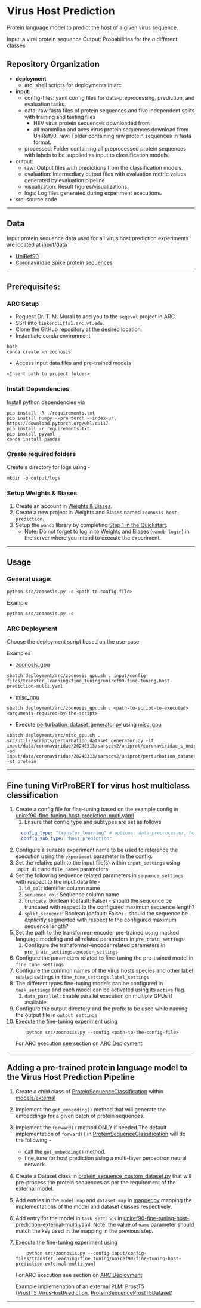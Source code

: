 # Virus Host Prediction

Protein language model to predict the host of a given virus sequence.

Input: a viral protein sequence
Output: Probabilities for the $n$ different classes

## Repository Organization
- **deployment**
  - arc: shell scripts for deployments in arc
- **input**: 
    - config-files: yaml config files for data-preprocessing, prediction, and evaluation tasks.
    - data: raw fasta files of protein sequences and five independent splits with training and testing files
      - HEV virus protein sequences downloaded from
      - all mammlian and aves virus protein sequences download from UniRef90.
  raw: Folder containing raw protein sequences in fasta format. 
    - processed: Folder containing all preprocessed protein sequences with labels to be supplied as input to classification models.
- output: 
    - raw: Output files with predictions from the classification models.
    - evaluation: Intermediary output files with evaluation metric values generated by evaluation pipeline.
    - visualization: Result figures/visualizations.
    - logs: Log files generated during experiment executions.
- src: source code
---
## Data
Input protein sequence data used for all virus host prediction experiments are located at [input/data](input/data)

- [UniRef90](input/data/uniref90/20240131)
- [Coronaviridae Spike protein sequences](input/data/coronaviridae/20240313)
---
## Prerequisites:
### ARC Setup
- Request Dr. T. M. Murali to add you to the `seqevol` project in ARC.
- SSH into `tinkercliffs1.arc.vt.edu`.
- Clone the GitHub repository at the desired location.
- Instantiate conda environment
```shell
bash
conda create -n zoonosis
```
- Access input data files and pre-trained models
```shell
<Insert path to project folder>
```

### Install Dependencies
Install python dependencies via 
```shell 
pip install -R ./requirements.txt
pip install numpy --pre torch --index-url https://download.pytorch.org/whl/cu117
pip install -r requirements.txt
pip install pyyaml
conda install pandas
```
### Create required folders
Create a directory for logs using - 
```shell
mkdir -p output/logs
```
### Setup Weights & Biases
1. Create an account in [Weights & Biases](https://wandb.ai/site/).
2. Create a new project in Weights and Biases named `zoonosis-host-prediction`.
3. Setup the `wandb` library by completing [Step 1 in the Quickstart](https://wandb.ai/quickstart?utm_source=app-resource-center&utm_medium=app&utm_term=quickstart).
    - Note: Do not forget to log in to Weights and Biases (`wandb login`) in the server where you intend to execute the experiment.
---
## Usage
### General usage:
```shell
python src/zoonosis.py -c <path-to-config-file>
```
Example
```shell
python src/zoonosis.py -c 
```


### ARC Deployment
Choose the deployment script based on the use-case

Examples
- [zoonosis_gpu](deployment/arc/zoonosis_gpu.sh)
```shell
sbatch deployment/arc/zoonosis_gpu.sh . input/config-files/transfer_learning/fine_tuning/uniref90-fine-tuning-host-prediction-multi.yaml
```

- [misc_gpu](deployment/arc/misc_gpu.sh)
```shell
sbatch deployment/arc/zoonosis_gpu.sh . <path-to-script-to-executed> <arguments-required-by-the-script>
```

- Execute [perturbation_dataset_generator.py](src/utils/scripts/perturbation_dataset_generator.py) using [misc_gpu](deployment/arc/misc_gpu.sh)
```shell
sbatch deployment/arc/misc_gpu.sh . src/utils/scripts/perturbation_dataset_generator.py -if input/data/coronaviridae/20240313/sarscov2/uniprot/coronaviridae_s_uniprot_sars_cov_2.csv -od input/data/coronaviridae/20240313/sarscov2/uniprot/perturbation_dataset/multi -st protein
```
---
## Fine tuning VirProBERT for virus host multiclass classification
1. Create a config file for fine-tuning based on the example config in [uniref90-fine-tuning-host-prediction-multi.yaml](input/config-files/transfer_learning/fine_tuning/uniref90-fine-tuning-host-prediction-multi.yaml)
   1. Ensure that config type and subtypes are set as follows
    ```yaml
      config_type: "transfer_learning" # options: data_preprocessor, host_prediction, evaluation, transfer_learning
      config_sub_type: "host_prediction"
    ```
2. Configure a suitable experiment name to be used to reference the execution using the `experiment` parameter in the config.
3. Set the relative path to the input file(s) within `input_settings` using `input_dir` and `file_names` parameters.
4. Set the following sequence related parameters in `sequence_settings` with respect to the input data file -
   1. `id_col`: identifier column name
   2. `sequence_col`: Sequence column name
   3. `truncate`: Boolean (default: False) - should the sequence be truncated with respect to the configured maximum sequence length?
   4. `split_sequence`: Boolean (default: False) - should the sequence be *explicitly* segmented with respect to the configured maximum sequence length?
5. Set the path to the transformer-encoder pre-trained using masked language modeling and all related parameters in `pre_train_settings`
    1. Configure the transformer-encoder related parameters in `pre_train_settings.encoder_settings`
6. Configure the parameters related to fine-tuning the pre-trained model in `fine_tune_settings`
7. Configure the common names of the virus hosts species and other label related settings in `fine_tune_settings.label_settings`
8. The different types fine-tuning models can be configured in `task_settings` and each model can be activated using its `active` flag.
    1. `data_parallel`: Enable parallel execution on multiple GPUs if available.
9. Configure the output directory and the prefix to be used while naming the output file in `output_settings`
10. Execute the fine-tuning experiment using
    ```shell
        python src/zoonosis.py --config <path-to-the-config-file>
    ```
    For ARC execution see section on [ARC Deployment](#arc-deployment).
---
## Adding a pre-trained protein language model to the Virus Host Prediction Pipeline

1. Create a child class of [ProteinSequenceClassification](src/models/protein_sequence_classification.py) within [models/external](src/models/external)
2. Implement the `get_embedding()` method that will generate the embeddings for a given batch of protein sequences.
3. Implement the `forward()` method ONLY if needed.The default implementation of `forward()` in [ProteinSequenceClassification](src/models/protein_sequence_classification.py) will do the following - 
   - call the `get_embedding()` method.
   - fine_tune for host prediction using a multi-layer perceptron neural network.
4. Create a Dataset class in [protein_sequence_custom_dataset.py](src/datasets/protein_sequence_custom_dataset.py) that will pre-process the protein sequences as per the requirement of the external model.
5. Add entries in the `model_map` and `dataset_map` in [mapper.py](src/utils/mapper.py) mapping the implementations of the model and dataset classes respectively.
6. Add entry for the model in `task_settings` in [uniref90-fine-tuning-host-prediction-external-multi.yaml](input/config-files/transfer_learning/fine_tuning/uniref90-fine-tuning-host-prediction-external-multi.yaml).
    Note: the value of `name` parameter should match the key used in the mapping in the previous step.
7. Execute the fine-tuning experiment using
    ```shell
        python src/zoonosis.py --config input/config-files/transfer_learning/fine_tuning/uniref90-fine-tuning-host-prediction-external-multi.yaml
    ```
    For ARC execution see section on [ARC Deployment](#arc-deployment).
    
    Example implemenation of an external PLM: ProstT5 ([ProstT5_VirusHostPrediction](src/models/external/prost5_host_prediction.py), [ProteinSequenceProstT5Dataset](src/datasets/protein_sequence_custom_dataset.py))
---